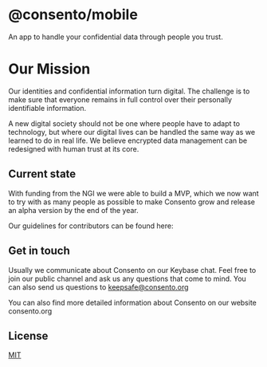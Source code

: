 # @consento/mobile

An app to handle your confidential data through people you trust.

# Our Mission
Our identities and confidential information turn digital. The challenge is to make sure that everyone remains in full control over their personally identifiable information.

A new digital society should not be one where people have to adapt to technology, but where our digital lives can be handled the same way as we learned to do in real life.
We believe encrypted data management can be redesigned with human trust at its core.

## Current state

With funding from the NGI we were able to build a MVP, which we now want to try with as many people as possible to make Consento grow and release an alpha version by the end of the year. 

Our guidelines for contributors can be found here: 

## Get in touch 

Usually we communicate about Consento on our Keybase chat. Feel free to join our public channel and ask us any questions that come to mind. You can also send us questions to keepsafe@consento.org

You can also find more detailed information about Consento on our website consento.org

## License

[MIT](./LICENSE)
